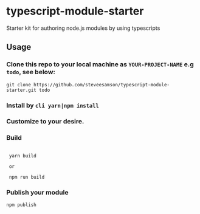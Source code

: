 # typescript-module-starter

Starter kit for authoring node.js modules by using typescripts

## Usage

### Clone this repo to your local machine as **`YOUR-PROJECT-NAME`** e.g **`todo`**, see below:

```cli
git clone https://github.com/steveesamson/typescript-module-starter.git todo

```

### Install by `cli yarn|npm install`

### Customize to your desire.

### Build

```cli

 yarn build

 or

 npm run build

```

### Publish your module

```cli
npm publish

```

